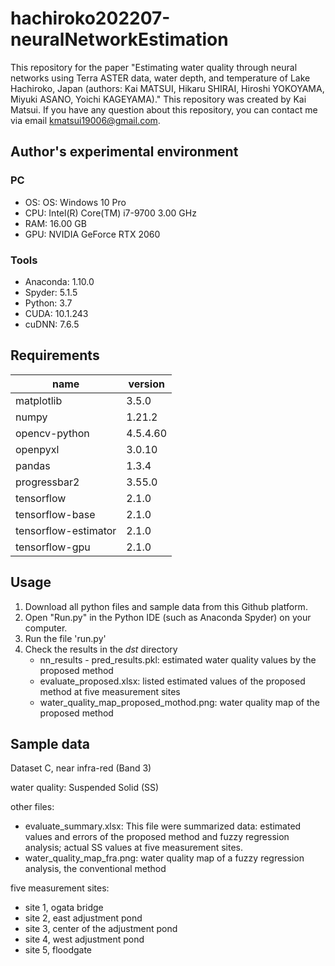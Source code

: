 # hachiroko202207-neuralNetworkEstimation
This repository for the paper "Estimating water quality through neural networks using Terra ASTER data, water depth, and temperature of Lake Hachiroko, Japan (authors: Kai MATSUI, Hikaru SHIRAI, Hiroshi YOKOYAMA, Miyuki ASANO, Yoichi KAGEYAMA)."
This repository was created by Kai Matsui. If you have any question about this repository, you can contact me via email kmatsui19006@gmail.com.

## Author's experimental environment

### PC

- OS: OS: Windows 10 Pro
- CPU: Intel(R) Core(TM) i7-9700 3.00 GHz
- RAM: 16.00 GB
- GPU: NVIDIA GeForce RTX 2060

### Tools

- Anaconda: 1.10.0
- Spyder: 5.1.5
- Python: 3.7
- CUDA: 10.1.243
- cuDNN: 7.6.5

## Requirements

| name                 | version  |
| -------------------- | -------- |
| matplotlib           | 3.5.0    |
| numpy                | 1.21.2   |
| opencv-python        | 4.5.4.60 |
| openpyxl             | 3.0.10   |
| pandas               | 1.3.4    |
| progressbar2         | 3.55.0   |
| tensorflow           | 2.1.0    |
| tensorflow-base      | 2.1.0    |
| tensorflow-estimator | 2.1.0    |
| tensorflow-gpu       | 2.1.0    |

## Usage

1. Download all python files and sample data from this Github platform.
2. Open "Run.py" in the Python IDE (such as Anaconda Spyder) on your computer.
3. Run the file 'run.py'
4. Check the results in the *dst* directory
   - nn_results - pred_results.pkl: estimated water quality values by the proposed method
   - evaluate_proposed.xlsx: listed estimated values of the proposed method at five measurement sites
   - water_quality_map_proposed_mothod.png: water quality map of the proposed method

## Sample data

Dataset C, near infra-red (Band 3)

water quality: Suspended Solid (SS)

other files: 
- evaluate_summary.xlsx: This file were summarized data: estimated values and errors of the proposed method and fuzzy regression analysis; actual SS values at five measurement sites.
- water_quality_map_fra.png: water quality map of a fuzzy regression analysis, the conventional method

five measurement sites: 
   - site 1, ogata bridge
   - site 2, east adjustment pond
   - site 3, center of the adjustment pond
   - site 4, west adjustment pond
   - site 5, floodgate        
